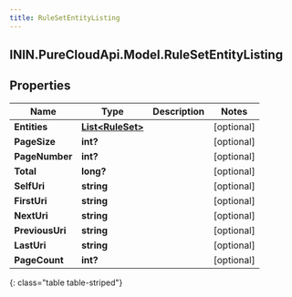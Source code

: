 ```yaml
---
title: RuleSetEntityListing
---
```

## ININ.PureCloudApi.Model.RuleSetEntityListing

## Properties

|Name | Type | Description | Notes|
|------------ | ------------- | ------------- | -------------|
| **Entities** | [**List&lt;RuleSet&gt;**](RuleSet.html) |  | [optional] |
| **PageSize** | **int?** |  | [optional] |
| **PageNumber** | **int?** |  | [optional] |
| **Total** | **long?** |  | [optional] |
| **SelfUri** | **string** |  | [optional] |
| **FirstUri** | **string** |  | [optional] |
| **NextUri** | **string** |  | [optional] |
| **PreviousUri** | **string** |  | [optional] |
| **LastUri** | **string** |  | [optional] |
| **PageCount** | **int?** |  | [optional] |
{: class="table table-striped"}


